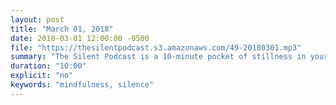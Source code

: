 ```yaml
---
layout: post
title: "March 01, 2018"
date: 2018-03-01 12:00:00 -0500
file: "https://thesilentpodcast.s3.amazonaws.com/49-20180301.mp3"
summary: "The Silent Podcast is a 10-minute pocket of stillness in your day. Listen to it at a set time every day, in the middle of a busy commute, or when you simply need a break from all of the hustle and bustle of distraction around you."
duration: "10:00"
explicit: "no"
keywords: "mindfulness, silence"
---
```

